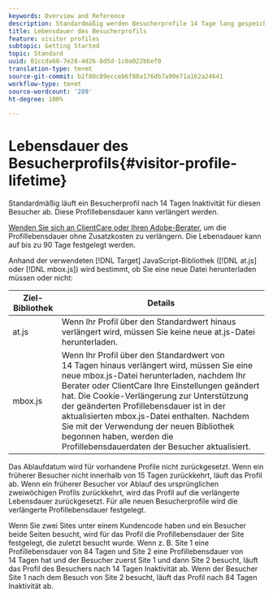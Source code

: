 ```yaml
---
keywords: Overview and Reference
description: Standardmäßig werden Besucherprofile 14 Tage lang gespeichert. Diese Profillebensdauer kann verlängert werden.
title: Lebensdauer des Besucherprofils
feature: visitor profiles
subtopic: Getting Started
topic: Standard
uuid: 01ccda60-7e28-4d26-8d5d-1c0a022bbef0
translation-type: tm+mt
source-git-commit: b2f80c89ecceb6f88a176db7a90e71a162a24641
workflow-type: tm+mt
source-wordcount: '289'
ht-degree: 100%

---
```



# Lebensdauer des Besucherprofils{#visitor-profile-lifetime}

Standardmäßig läuft ein Besucherprofil nach 14 Tagen Inaktivität für diesen Besucher ab. Diese Profillebensdauer kann verlängert werden.

[Wenden Sie sich an ClientCare oder Ihren Adobe-Berater](../../cmp-resources-and-contact-information.md#reference_ACA3391A00EF467B87930A450050077C), um die Profillebensdauer ohne Zusatzkosten zu verlängern. Die Lebensdauer kann auf bis zu 90 Tage festgelegt werden.

Anhand der verwendeten [!DNL Target] JavaScript-Bibliothek ([!DNL at.js] oder [!DNL mbox.js]) wird bestimmt, ob Sie eine neue Datei herunterladen müssen oder nicht:

| Ziel-Bibliothek | Details |
|--- |--- |
| at.js | Wenn Ihr Profil über den Standardwert hinaus verlängert wird, müssen Sie keine neue at.js-Datei herunterladen. |
| mbox.js | Wenn Ihr Profil über den Standardwert von 14 Tagen hinaus verlängert wird, müssen Sie eine neue mbox.js-Datei herunterladen, nachdem Ihr Berater oder ClientCare Ihre Einstellungen geändert hat. Die Cookie-Verlängerung zur Unterstützung der geänderten Profillebensdauer ist in der aktualisierten mbox.js-Datei enthalten. Nachdem Sie mit der Verwendung der neuen Bibliothek begonnen haben, werden die Profillebensdauerdaten der Besucher aktualisiert. |

Das Ablaufdatum wird für vorhandene Profile nicht zurückgesetzt. Wenn ein früherer Besucher nicht innerhalb von 15 Tagen zurückkehrt, läuft das Profil ab. Wenn ein früherer Besucher vor Ablauf des ursprünglichen zweiwöchigen Profils zurückkehrt, wird das Profil auf die verlängerte Lebensdauer zurückgesetzt. Für alle neuen Besucherprofile wird die verlängerte Profillebensdauer festgelegt.

Wenn Sie zwei Sites unter einem Kundencode haben und ein Besucher beide Seiten besucht, wird für das Profil die Profillebensdauer der Site festgelegt, die zuletzt besucht wurde. Wenn z. B. Site 1 eine Profillebensdauer von 84 Tagen und Site 2 eine Profillebensdauer von 14 Tagen hat und der Besucher zuerst Site 1 und dann Site 2 besucht, läuft das Profil des Besuchers nach 14 Tagen Inaktivität ab. Wenn der Besucher Site 1 nach dem Besuch von Site 2 besucht, läuft das Profil nach 84 Tagen Inaktivität ab.
